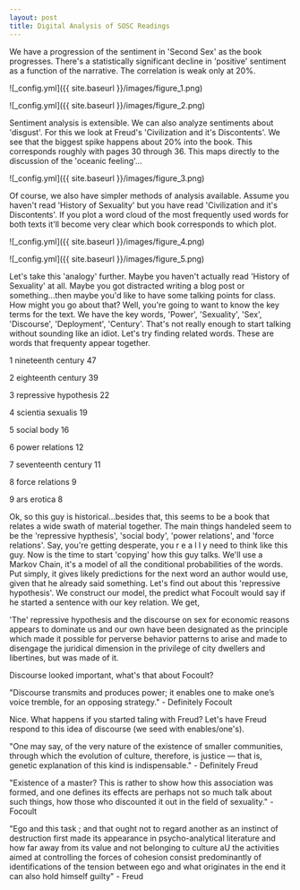 ```yaml
---
layout: post
title: Digital Analysis of SOSC Readings
---
```


We have a progression of the sentiment in 'Second Sex' as the book progresses. There's a statistically significant decline in 'positive' sentiment as a function of the narrative. The correlation is weak only at 20%. 

![_config.yml]({{ site.baseurl }}/images/figure_1.png)

![_config.yml]({{ site.baseurl }}/images/figure_2.png)

Sentiment analysis is extensible. We can also analyze sentiments about 'disgust'. For this we look at Freud's 'Civilization and it's Discontents'. We see that the biggest spike happens about 20% into the book. This corresponds roughly with pages 30 through 36. This maps directly to the discussion of the 'oceanic feeling'...

![_config.yml]({{ site.baseurl }}/images/figure_3.png)

Of course, we also have simpler methods of analysis available. Assume you haven't read 'History of Sexuality' but you have read 'Civilization and it's Discontents'. If you plot a word cloud of the most frequently used words for both texts it'll become very clear which book corresponds to which plot. 

![_config.yml]({{ site.baseurl }}/images/figure_4.png)

![_config.yml]({{ site.baseurl }}/images/figure_5.png)

Let's take this 'analogy' further. Maybe you haven't actually read 'History of Sexuality' at all. Maybe you got distracted writing a blog post or something...then maybe you'd like to have some talking points for class. How might you go about that? Well, you're going to want to know the key terms for the text. We have the key words, 'Power', 'Sexuality', 'Sex', 'Discourse', 'Deployment', 'Century'. That's not really enough to start talking without sounding like an idiot. Let's try finding related words. These are words that frequenty appear together. 

 1 nineteenth  century       47
 
 2 eighteenth  century       39
 
 3 repressive  hypothesis    22
 
 4 scientia    sexualis      19
 
 5 social      body          16
 
 6 power       relations     12
 
 7 seventeenth century       11
 
 8 force       relations      9
 
 9 ars         erotica        8
 
Ok, so this guy is historical...besides that, this seems to be a book that relates a wide swath of material together. The main things handeled seem to be the 'repressive hypthesis', 'social body', 'power relations', and 'force relations'. Say, you're getting desperate, you  r e a l l y  need to think like this guy. Now is the time to start 'copying' how this guy talks. We'll use a Markov Chain, it's a model of all the conditional probabilities of the words. Put simply, it gives likely predictions for the next word an author would use, given that he already said something. Let's find out about this 'repressive hypothesis'. We construct our model, the predict what Focoult would say if he started a sentence with our key relation. We get,

'The' repressive hypothesis and the discourse on sex for economic reasons appears to dominate us and our own have been designated as the principle which made it possible for perverse behavior patterns to arise and made to disengage the juridical dimension in the privilege of city dwellers and libertines, but was made of it.

Discourse looked important, what's that about Focoult?

"Discourse transmits and produces power; it enables one to make one’s voice tremble, for an opposing strategy." - Definitely Focoult

Nice. What happens if you started taling with Freud? Let's have Freud respond to this idea of discourse (we seed with enables/one's).

"One may say, of the very nature of the existence of smaller communities, through which the evolution of culture, therefore, is justice — that is, genetic explanation of this kind is indispensable." - Definitely Freud

"Existence of a master? This is rather to show how this association was formed, and one defines its effects are perhaps not so much talk about such things, how those who discounted it out in the field of sexuality." - Focoult

"Ego and this task ; and that ought not to regard another as an instinct of destruction first made its appearance in psycho-analytical literature and how far away from its value and not belonging to culture aU the activities aimed at controlling the forces of cohesion consist predominantly of identifications of the tension between ego and what originates in the end it can also hold himself guilty" - Freud

